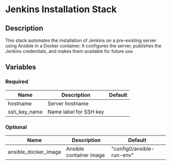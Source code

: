 # Jenkins Installation Stack

## Description
This stack automates the installation of Jenkins on a pre-existing server using Ansible in a Docker container. It configures the server, publishes the Jenkins credentials, and makes them available for future use.

## Variables

### Required
| Name | Description | Default |
|------|-------------|---------|
| hostname | Server hostname | &nbsp; |
| ssh_key_name | Name label for SSH key | &nbsp; |

### Optional
| Name | Description | Default |
|------|-------------|---------|
| ansible_docker_image | Ansible container image | "config0/ansible-run-env" |
